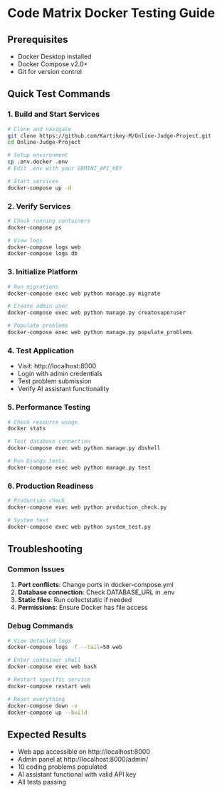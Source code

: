 # Code Matrix Docker Testing Guide

## Prerequisites
- Docker Desktop installed
- Docker Compose v2.0+
- Git for version control

## Quick Test Commands

### 1. Build and Start Services
```bash
# Clone and navigate
git clone https://github.com/Kartikey-M/Online-Judge-Project.git
cd Online-Judge-Project

# Setup environment
cp .env.docker .env
# Edit .env with your GEMINI_API_KEY

# Start services
docker-compose up -d
```

### 2. Verify Services
```bash
# Check running containers
docker-compose ps

# View logs
docker-compose logs web
docker-compose logs db
```

### 3. Initialize Platform
```bash
# Run migrations
docker-compose exec web python manage.py migrate

# Create admin user
docker-compose exec web python manage.py createsuperuser

# Populate problems
docker-compose exec web python manage.py populate_problems
```

### 4. Test Application
- Visit: http://localhost:8000
- Login with admin credentials
- Test problem submission
- Verify AI assistant functionality

### 5. Performance Testing
```bash
# Check resource usage
docker stats

# Test database connection
docker-compose exec web python manage.py dbshell

# Run Django tests
docker-compose exec web python manage.py test
```

### 6. Production Readiness
```bash
# Production check
docker-compose exec web python production_check.py

# System test
docker-compose exec web python system_test.py
```

## Troubleshooting

### Common Issues
1. **Port conflicts**: Change ports in docker-compose.yml
2. **Database connection**: Check DATABASE_URL in .env
3. **Static files**: Run collectstatic if needed
4. **Permissions**: Ensure Docker has file access

### Debug Commands
```bash
# View detailed logs
docker-compose logs -f --tail=50 web

# Enter container shell
docker-compose exec web bash

# Restart specific service
docker-compose restart web

# Reset everything
docker-compose down -v
docker-compose up --build
```

## Expected Results
- Web app accessible on http://localhost:8000
- Admin panel at http://localhost:8000/admin/
- 10 coding problems populated
- AI assistant functional with valid API key
- All tests passing
